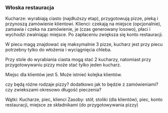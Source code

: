 ### Włoska restauracja
Kucharze: wyrabiają ciasto (najdłuższy etap), przygotowują pizze, pieką i przynoszą zamówienie klientowi.
Klienci: czekają na miejsce (opcjonalnie), zamawia i czeka na zamówienie, je (czas generowany losowo), płaci i wychodzi zwalniając miejsce. Po zapłaceniu zwiększa się konto restauracji.

W piecu magą znajdować się maksymalnie 3 pizze, kucharz jest przy piecu potrzebny tylko do włożenia i wyciągnięcia chleba.

Przy stole do wyrabiania ciasta mogą stać 2 kucharzy, natomiast przy przygotowywaniu pizzy może stać tylko jeden kucharz.

Miejsc dla klientów jest 5. Może istnieć kolejka klientów.

czy będą różne rodzaje pizzy? dodatkowo jak to będzie z zamówieniami? czy zwiekszami okresowo długość pieczenia?

Wątki: Kucharze, piec, klienci
Zasoby: stół, stoliki (dla klientów), piec, konto restauracji, miejsce ze składnikami (do przygotowywania pizzy)
